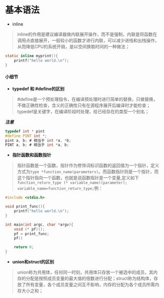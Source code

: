 # 基本语法


- inline
> inline的作用是建议编译器做内联展开操作，而不是强制，内联是将函数在调用点直接展开，一般较小的函数才进行内联，可以减少进栈和出栈操作，从而降低CPU的系统开销，是以空间换取时间的一种做法；
```C
static inline myprint(){
    printf("hello world.\n");
}
```

#### 小细节
- **typedef 和 #define的区别**
> #define是一个预处理指令，在编译预处理时进行简单的替换，只做替换，不做正确性检查，含义的正确性只有在源程序展开后编译时才能检查；typedef是关键字，在编译阶段时处理，给已经存在的类型一个别名；

***注意***
```C
typedef int * pint
#define PINT int *;
pint a, b; # 相当于 int *a, *b;
PINT a, b; # 相当于 int *a, b;
```

- **指针函数和函数指针**
> 指针函数是一个函数，指针作为修饰词标识函数的返回值为一个指针，定义方式为`type *function_name(parameters)`。而函数指针则是一个指针，而这个指针指向一个函数，也就是说函数指针是一个变量,定义如下`function_return_type (* variable_name)(parameter); variable_name=function_return_type;`例：
```C
#include <stdio.h>

void print_func(){
    printf("hello world.\n");
}

int main(int argc, char *argv){
    void (* pf)();
    pf = print_func;
    pf()

    return 0;
}
```

- **union和struct的区别**
> union称为共用体，任何同一时刻，共用体只存放一个被选中的成员，其内存的分配是按照成员变量的最大值的倍数进行分配；struct称为结构体，存放了所有变量，各个成员变量之间互不影响，内存的分配为各个成员所需内存大小之和；


